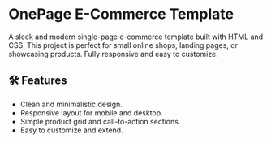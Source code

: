 # OnePage E-Commerce Template

A sleek and modern single-page e-commerce template built with HTML and CSS. This project is perfect for small online shops, landing pages, or showcasing products. Fully responsive and easy to customize.

## 🛠 Features
- Clean and minimalistic design.
- Responsive layout for mobile and desktop.
- Simple product grid and call-to-action sections.
- Easy to customize and extend.
  
